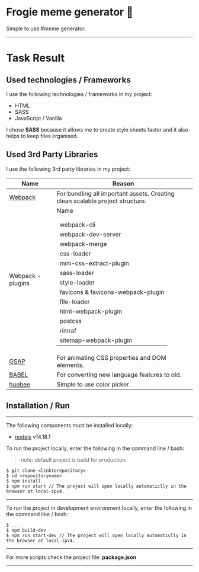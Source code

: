 # Frogie meme generator :frog:

Simple to use #meme generator.

---

# Task Result

## Used technologies / Frameworks

I use the following technologies / frameworks in my project:

- HTML
- SASS
- JavaScript / Vanilla

I chose **SASS** because it allows me to create style sheets faster and it also helps to keep files organised.

## Used 3rd Party Libraries

I use the following 3rd party libraries in my project:

| Name                                | Reason                                                                                                                                                                                                                                                                                                                                                                                                                                                                                                                                                       |
| ----------------------------------- | ------------------------------------------------------------------------------------------------------------------------------------------------------------------------------------------------------------------------------------------------------------------------------------------------------------------------------------------------------------------------------------------------------------------------------------------------------------------------------------------------------------------------------------------------------------ |
| [Webpack](https://webpack.js.org/)  | For bundling all important assets. Creating clean scalable project structure.                                                                                                                                                                                                                                                                                                                                                                                                                                                                                |
| Webpack - plugins                   | <table> <thead> <tr>Name</th> </tr> </thead> <tbody> <tr> <td>webpack-cli</td> </tr> <tr> <td>webpack-dev-server</td> </tr> <tr> <td>webpack-merge</td> </tr> <tr> <td>css-loader</td> </tr> <tr> <td>mini-css-extract-plugin</td> </tr> <tr> <td>sass-loader</td> </tr> <tr> <td>style-loader</td> </tr> <tr> <td>favicons & favicons-webpack-plugin</td> </tr> <tr> <td>file-loader</td> </tr> <tr> <td>html-webpack-plugin</td> </tr> <tr> <td>postcss</td> </tr> <tr> <td>rimraf</td> </tr> <tr> <td>sitemap-webpack-plugin</td> </tr> </tbody> </table> |
| [GSAP](https://greensock.com/gsap/) | For animating CSS properties and DOM elements.                                                                                                                                                                                                                                                                                                                                                                                                                                                                                                               |
| [BABEL](https://babeljs.io/)        | For converting new language features to old.                                                                                                                                                                                                                                                                                                                                                                                                                                                                                                                 |
| [huebee](https://huebee.buzz/)      | Simple to use color picker.                                                                                                                                                                                                                                                                                                                                                                                                                                                                                                                                  |

## Installation / Run

---

The following components must be installed locally:

- [nodejs](https://nodejs.org/en/) v14.18.1

To run the project locally, enter the following in the command line / bash:

> note: default project is build for production.

```console
$ git clone <linktorepository>
$ cd <repositoryname>
$ npm install
$ npm run start // The project will open locally automaticlly in the browser at local-ipv4.
```

---

To run the project in development environment locally, enter the following in the command line / bash:

```console
$ ...
$ npm build-dev
$ npm run start-dev // The project will open locally automaticlly in the browser at local-ipv4.
```

---

For more scripts check the project file: **package.json**

---
